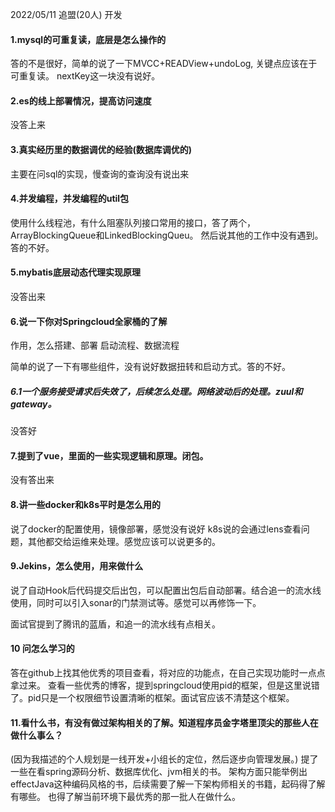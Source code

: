 2022/05/11  追盟(20人)  开发

#### 1.mysql的可重复读，底层是怎么操作的
答的不是很好，简单的说了一下MVCC+READView+undoLog, 关键点应该在于可重复读。
nextKey这一块没有说好。



#### 2.es的线上部署情况，提高访问速度
没答上来

#### 3.真实经历里的数据调优的经验(数据库调优的)
主要在问sql的实现，慢查询的查询没有说出来

#### 4.并发编程，并发编程的util包
使用什么线程池，有什么阻塞队列接口常用的接口，答了两个，ArrayBlockingQueue和LinkedBlockingQueu。
然后说其他的工作中没有遇到。答的不好。

#### 5.mybatis底层动态代理实现原理
没答出来

#### 6.说一下你对Springcloud全家桶的了解
作用，怎么搭建、部署
启动流程、数据流程

简单的说了一下有哪些组件，没有说好数据扭转和启动方式。答的不好。

##### 6.1一个服务接受请求后失效了，后续怎么处理。网络波动后的处理。zuul和gateway。
没答好


#### 7.提到了vue，里面的一些实现逻辑和原理。闭包。
没有答出来

#### 8.讲一些docker和k8s平时是怎么用的
说了docker的配置使用，镜像部署，感觉没有说好
k8s说的会通过lens查看问题，其他都交给运维来处理。感觉应该可以说更多的。

#### 9.Jekins，怎么使用，用来做什么

说了自动Hook后代码提交后出包，可以配置出包后自动部署。结合追一的流水线使用，同时可以引入sonar的门禁测试等。感觉可以再修饰一下。

面试官提到了腾讯的蓝盾，和追一的流水线有点相关。

#### 10 问怎么学习的
答在github上找其他优秀的项目查看，将对应的功能点，在自己实现功能时一点点拿过来。
查看一些优秀的博客，提到springcloud使用pid的框架，但是这里说错了。pid只是一个权限细节设置清晰的框架。面试官应该不清楚这个框架。

#### 11.看什么书，有没有做过架构相关的了解。知道程序员金字塔里顶尖的那些人在做什么事么？
(因为我描述的个人规划是一线开发+小组长的定位，然后逐步向管理发展。)
提了一些在看spring源码分析、数据库优化、jvm相关的书。
架构方面只能举例出effectJava这种编码风格的书，后续需要了解一下架构师相关的书籍，起码得了解有哪些。
也得了解当前环境下最优秀的那一批人在做什么。
